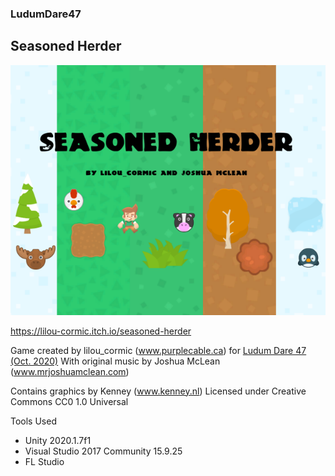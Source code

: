 ### LudumDare47

## Seasoned Herder

![](Ludum%20Dare%2047/Cover.png)

https://lilou-cormic.itch.io/seasoned-herder

Game created by lilou_cormic (www.purplecable.ca) for [Ludum Dare 47 (Oct. 2020)](https://ldjam.com/events/ludum-dare/45/seasoned-herder)
With original music by Joshua McLean (www.mrjoshuamclean.com)

Contains graphics by Kenney (www.kenney.nl) Licensed under Creative Commons CC0 1.0 Universal

Tools Used
- Unity 2020.1.7f1
- Visual Studio 2017 Community 15.9.25
- FL Studio
